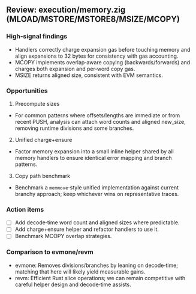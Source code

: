 ## Review: execution/memory.zig (MLOAD/MSTORE/MSTORE8/MSIZE/MCOPY)

### High-signal findings

- Handlers correctly charge expansion gas before touching memory and align expansions to 32 bytes for consistency with gas accounting.
- MCOPY implements overlap‑aware copying (backwards/forwards) and charges both expansion and per‑word copy gas.
- MSIZE returns aligned size, consistent with EVM semantics.

### Opportunities

1) Precompute sizes
- For common patterns where offsets/lengths are immediate or from recent PUSH, analysis can attach word counts and aligned new_size, removing runtime divisions and some branches.

2) Unified charge+ensure
- Factor memory expansion into a small inline helper shared by all memory handlers to ensure identical error mapping and branch patterns.

3) Copy path benchmark
- Benchmark a `memmove`‑style unified implementation against current branchy approach; keep whichever wins on representative traces.

### Action items

- [ ] Add decode‑time word count and aligned sizes where predictable.
- [ ] Add charge+ensure helper and refactor handlers to use it.
- [ ] Benchmark MCOPY overlap strategies.

### Comparison to evmone/revm

- evmone: Removes divisions/branches by leaning on decode‑time; matching that here will likely yield measurable gains.
- revm: Efficient Rust slice operations; we can remain competitive with careful helper design and decode‑time assists.


